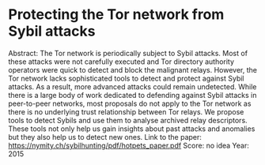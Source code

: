 # Protecting the Tor network from Sybil attacks

Abstract: The Tor network is periodically subject to Sybil attacks.
Most of these attacks were not carefully executed and Tor
directory authority operators were quick to detect and block
the malignant relays. However, the Tor network lacks sophisticated tools to detect and protect against Sybil attacks.
As a result, more advanced attacks could remain undetected.
While there is a large body of work dedicated to defending
against Sybil attacks in peer-to-peer networks, most proposals do not apply to the Tor network as there is no underlying
trust relationship between Tor relays. We propose tools to
detect Sybils and use them to analyse archived relay descriptors. These tools not only help us gain insights about past
attacks and anomalies but they also help us to detect new
ones.
Link to the paper: https://nymity.ch/sybilhunting/pdf/hotpets_paper.pdf
Score: no idea
Year: 2015